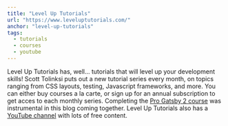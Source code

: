 ```yaml
---
title: "Level Up Tutorials"
url: "https://www.leveluptutorials.com/"
anchor: "level-up-tutorials"
tags:
  - tutorials
  - courses
  - youtube
---
```


Level Up Tutorials has, well... tutorials that will level up your development skills! Scott Tolinksi puts out a new tutorial series every month, on topics ranging from CSS layouts, testing, Javascript frameworks, and more. You can either buy courses a la carte, or sign up for an annual subscription to get acces to each monthly series. Completing the [Pro Gatsby 2 course](https://www.leveluptutorials.com/tutorials/pro-gatsby-2) was instrumental in this blog coming together. Level Up Tutorials also has a [YouTube channel](https://www.youtube.com/user/LevelUpTuts) with lots of free content.
